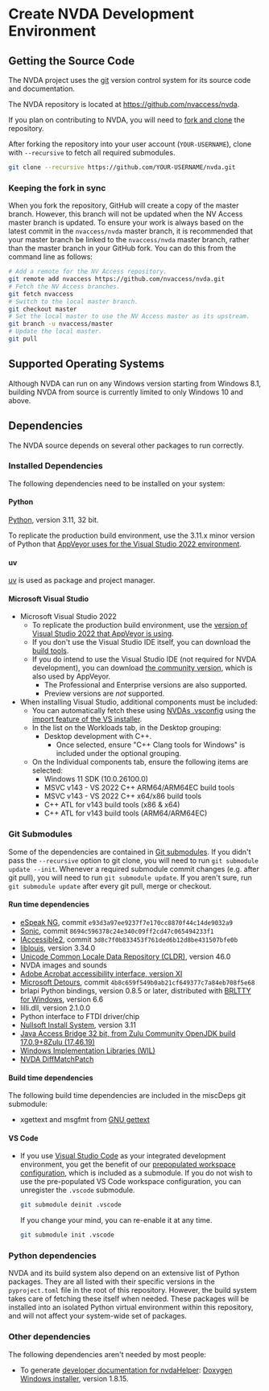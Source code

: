 # Create NVDA Development Environment

## Getting the Source Code

The NVDA project uses the [git](https://www.git-scm.com/) version control system for its source code and documentation.

The NVDA repository is located at <https://github.com/nvaccess/nvda>.

If you plan on contributing to NVDA, you will need to [fork and clone](https://docs.github.com/en/get-started/quickstart/fork-a-repo) the repository.

After forking the repository into your user account (`YOUR-USERNAME`), clone with `--recursive` to fetch all required submodules.

```sh
git clone --recursive https://github.com/YOUR-USERNAME/nvda.git
```

### Keeping the fork in sync

When you fork the repository, GitHub will create a copy of the master branch.
However, this branch will not be updated when the NV Access master branch is updated.
To ensure your work is always based on the latest commit in the `nvaccess/nvda` master branch, it is recommended that your master branch be linked to the `nvaccess/nvda` master branch, rather than the master branch in your GitHub fork.
You can do this from the command line as follows:

```sh
# Add a remote for the NV Access repository.
git remote add nvaccess https://github.com/nvaccess/nvda.git
# Fetch the NV Access branches.
git fetch nvaccess
# Switch to the local master branch.
git checkout master
# Set the local master to use the NV Access master as its upstream.
git branch -u nvaccess/master
# Update the local master.
git pull
```

## Supported Operating Systems

Although NVDA can run on any Windows version starting from Windows 8.1, building NVDA from source is currently limited to only Windows 10 and above.

## Dependencies

The NVDA source depends on several other packages to run correctly.

### Installed Dependencies

The following dependencies need to be installed on your system:

#### Python
[Python](https://www.python.org/), version 3.11, 32 bit.

To replicate the production build environment, use the 3.11.x minor version of Python that [AppVeyor uses for the Visual Studio 2022 environment](https://www.appveyor.com/docs/windows-images-software/#python).

#### uv

[uv](https://docs.astral.sh/uv/) is used as package and project manager.

#### Microsoft Visual Studio

* Microsoft Visual Studio 2022
	* To replicate the production build environment, use the [version of Visual Studio 2022 that AppVeyor is using](https://www.appveyor.com/docs/windows-images-software/#visual-studio-2022).
	* If you don't use the Visual Studio IDE itself, you can download the [build tools](https://aka.ms/vs/17/release/vs_BuildTools.exe).
	* If you do intend to use the Visual Studio IDE (not required for NVDA development), you can download [the community version](https://aka.ms/vs/17/release/vs_Community.exe), which is also used by AppVeyor.
		* The Professional and Enterprise versions are also supported.
		* Preview versions are *not* supported.
* When installing Visual Studio, additional components must be included:
	* You can automatically fetch these using [NVDAs .vsconfig](../../.vsconfig) using the [import feature of the VS installer](https://learn.microsoft.com/en-us/visualstudio/install/import-export-installation-configurations?view=vs-2022#import-a-configuration).
	* In the list on the Workloads tab, in the Desktop grouping:
		* Desktop development with C++.
			* Once selected, ensure "C++ Clang tools for Windows" is included under the optional grouping.
	* On the Individual components tab, ensure the following items are selected:
		* Windows 11 SDK (10.0.26100.0)
		* MSVC v143 - VS 2022 C++ ARM64/ARM64EC build tools
		* MSVC v143 - VS 2022 C++ x64/x86 build tools
		* C++ ATL for v143 build tools (x86 & x64)
		* C++ ATL for v143 build tools (ARM64/ARM64EC)

### Git Submodules

Some of the dependencies are contained in [Git submodules](https://git-scm.com/docs/gitsubmodules).
If you didn't pass the `--recursive` option to git clone, you will need to run `git submodule update --init`.
Whenever a required submodule commit changes (e.g. after git pull), you will need to run `git submodule update`.
If you aren't sure, run `git submodule update` after every git pull, merge or checkout.

#### Run time dependencies

* [eSpeak NG](https://github.com/espeak-ng/espeak-ng), commit `e93d3a97ee9237f7e170cc8870f44c14de9032a9`
* [Sonic](https://github.com/waywardgeek/sonic), commit `8694c596378c24e340c09ff2cd47c065494233f1`
* [IAccessible2](https://wiki.linuxfoundation.org/accessibility/iaccessible2/start), commit `3d8c7f0b833453f761ded6b12d8be431507bfe0b`
* [liblouis](http://www.liblouis.io/), version 3.34.0
* [Unicode Common Locale Data Repository (CLDR)](http://cldr.unicode.org/), version 46.0
* NVDA images and sounds
* [Adobe Acrobat accessibility interface, version XI](https://download.macromedia.com/pub/developer/acrobat/AcrobatAccess.zip)
* [Microsoft Detours](https://github.com/microsoft/Detours), commit `4b8c659f549b0ab21cf649377c7a84eb708f5e68`
* brlapi Python bindings, version 0.8.5 or later, distributed with [BRLTTY for Windows](https://brltty.app/download.html), version 6.6
* lilli.dll, version 2.1.0.0
* Python interface to FTDI driver/chip
* [Nullsoft Install System](https://nsis.sourceforge.io), version 3.11
* [Java Access Bridge 32 bit, from Zulu Community OpenJDK build 17.0.9+8Zulu (17.46.19)](https://github.com/nvaccess/javaAccessBridge32-bin)
* [Windows Implementation Libraries (WIL)](https://github.com/microsoft/wil/)
* [NVDA DiffMatchPatch](https://github.com/codeofdusk/nvda_dmp)

#### Build time dependencies

The following build time dependencies are included in the miscDeps git submodule:

* xgettext and msgfmt from [GNU gettext](https://github.com/mlocati/gettext-iconv-windows/tags)

#### VS Code

* If you use [Visual Studio Code](https://code.visualstudio.com/) as your integrated development environment, you get the benefit of our [prepopulated workspace configuration](https://github.com/nvaccess/vscode-nvda/), which is included as a submodule.
  If you do not wish to use the pre-populated VS Code workspace configuration, you can unregister the `.vscode` submodule.

  ```sh
  git submodule deinit .vscode
  ```

  If you change your mind, you can re-enable it at any time.

  ```sh
  git submodule init .vscode
  ```

### Python dependencies

NVDA and its build system also depend on an extensive list of Python packages.
They are all listed with their specific versions in the `pyproject.toml` file in the root of this repository.
However, the build system takes care of fetching these itself when needed.
These packages will be installed into an isolated Python virtual environment within this repository, and will not affect your system-wide set of packages.

### Other dependencies

The following dependencies aren't needed by most people:

* To generate [developer documentation for nvdaHelper](./buildingDevDocumentation.md#building-nvdahelper-developer-documentation): [Doxygen Windows installer](http://www.doxygen.nl/download.html), version 1.8.15.
